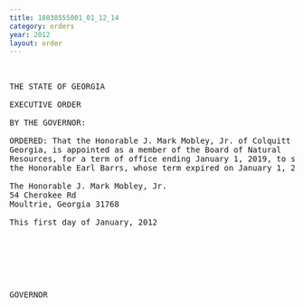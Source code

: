 ```yaml
---
title: 18038555001_01_12_14
category: orders
year: 2012
layout: order
---
```


<pre> 

THE STATE OF GEORGIA

EXECUTIVE ORDER

BY THE GOVERNOR:

ORDERED: That the Honorable J. Mark Mobley, Jr. of Colquitt County,
Georgia, is appointed as a member of the Board of Natural
Resources, for a term of office ending January 1, 2019, to succeed
the Honorable Earl Barrs, whose term expired on January 1, 2012.

The Honorable J. Mark Mobley, Jr.
54 Cherokee Rd
Moultrie, Georgia 31768

This first day of January, 2012

    

  



GOVERNOR

</pre>
